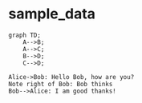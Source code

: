 # sample_data

```mermaid
graph TD;
    A-->B;
    A-->C;
    B-->D;
    C-->D;
```


```sequence
Alice->Bob: Hello Bob, how are you?
Note right of Bob: Bob thinks
Bob-->Alice: I am good thanks!
```
